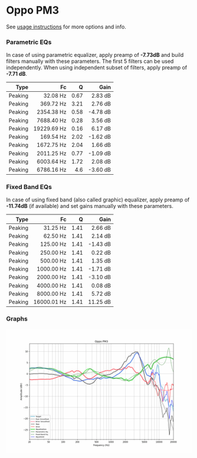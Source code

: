 # Oppo PM3
See [usage instructions](https://github.com/jaakkopasanen/AutoEq#usage) for more options and info.

### Parametric EQs
In case of using parametric equalizer, apply preamp of **-7.73dB** and build filters manually
with these parameters. The first 5 filters can be used independently.
When using independent subset of filters, apply preamp of **-7.71 dB**.

| Type    | Fc          |    Q | Gain     |
|--------:|------------:|-----:|---------:|
| Peaking | 32.08 Hz    | 0.67 | 2.83 dB  |
| Peaking | 369.72 Hz   | 3.21 | 2.76 dB  |
| Peaking | 2354.38 Hz  | 0.58 | -4.78 dB |
| Peaking | 7688.40 Hz  | 0.28 | 3.56 dB  |
| Peaking | 19229.69 Hz | 0.16 | 6.17 dB  |
| Peaking | 169.54 Hz   | 2.02 | -1.62 dB |
| Peaking | 1672.75 Hz  | 2.04 | 1.66 dB  |
| Peaking | 2011.25 Hz  | 0.77 | -1.09 dB |
| Peaking | 6003.64 Hz  | 1.72 | 2.08 dB  |
| Peaking | 6786.16 Hz  | 4.6  | -3.60 dB |

### Fixed Band EQs
In case of using fixed band (also called graphic) equalizer, apply preamp of **-11.74dB**
(if available) and set gains manually with these parameters.

| Type    | Fc          |    Q | Gain     |
|--------:|------------:|-----:|---------:|
| Peaking | 31.25 Hz    | 1.41 | 2.66 dB  |
| Peaking | 62.50 Hz    | 1.41 | 2.14 dB  |
| Peaking | 125.00 Hz   | 1.41 | -1.43 dB |
| Peaking | 250.00 Hz   | 1.41 | 0.22 dB  |
| Peaking | 500.00 Hz   | 1.41 | 1.35 dB  |
| Peaking | 1000.00 Hz  | 1.41 | -1.71 dB |
| Peaking | 2000.00 Hz  | 1.41 | -3.10 dB |
| Peaking | 4000.00 Hz  | 1.41 | 0.08 dB  |
| Peaking | 8000.00 Hz  | 1.41 | 5.72 dB  |
| Peaking | 16000.01 Hz | 1.41 | 11.25 dB |

### Graphs
![](./Oppo%20PM3.png)